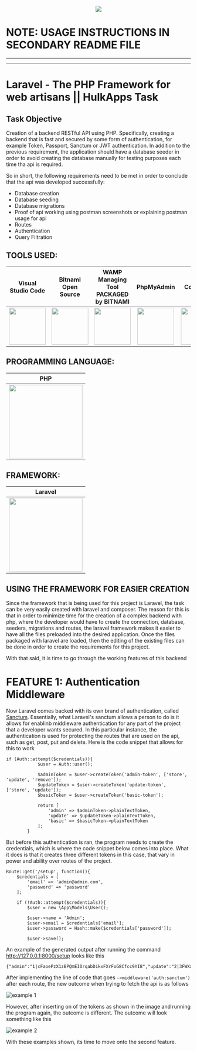 <p align="center">
  <img src="https://user-images.githubusercontent.com/76923830/232968928-37ab729c-145a-428c-a190-75ffe2b67368.png"/>
</p>

# NOTE: USAGE INSTRUCTIONS IN SECONDARY README FILE
------------------------------------------------------------------------------------------------------------------------
------------------------------------------------------------------------------------------------------------------------

# Laravel - The PHP Framework for web artisans || HulkApps Task

## Task Objective
Creation of a backend RESTful API using PHP. Specifically, creating a backend that is fast and secured by some form of authentication, for example Token, Passport, Sanctum or JWT authentication. In addition to the previous requirement, the application should have a database seeder in order to avoid creating the database manually for testing purposes each time tha api is required.

So in short, the following requirements need to be met in order to conclude that the api was developed successfully:
- Database creation
- Database seeding
- Database migrations
- Proof of api working using postman screenshots or explaining postman usage for api
- Routes
- Authentication
- Query Filtration

## TOOLS USED:
|Visual Studio Code|Bitnami Open Source|WAMP Managing Tool PACKAGED by BITNAMI|PhpMyAdmin|Composer|Postman|
|:-:|:-:|:-:|:-:|:-:|:-:|
|<img src="https://user-images.githubusercontent.com/76923830/232976599-f3664623-da87-4699-998e-428358c41f5c.png" width="100">|<img src="https://user-images.githubusercontent.com/76923830/232976663-fade9d0a-f70b-47c5-9c36-54013fa26de8.png" width="100">|<img src="https://user-images.githubusercontent.com/76923830/232976714-c1249126-39e0-4100-98c2-024a839d606e.png" width="100">|<img src="https://user-images.githubusercontent.com/76923830/232976760-a013bba2-094d-4345-a363-eaaeaa3d7267.png" width="100">|<img src="https://user-images.githubusercontent.com/76923830/232976813-8265b645-f407-4517-9169-b149d281c8b5.png" width="100">|<img src="https://user-images.githubusercontent.com/76923830/233024463-94e361e3-552c-4cf9-ae83-e15cbbde7af1.png" width="100">|


## PROGRAMMING LANGUAGE:
|PHP|
|:-:|
|<img src="https://user-images.githubusercontent.com/76923830/232976123-0b69e481-50bb-4407-94e2-9148ecbe3b2a.png" width="200">|

## FRAMEWORK:
|Laravel|
|:-:|
|<img src="https://user-images.githubusercontent.com/76923830/232974917-d376cc16-da7c-42d8-99df-acd777680b55.png" width="200">|

## USING THE FRAMEWORK FOR EASIER CREATION

Since the framework that is being used for this project is Laravel, the task can be very easily created with laravel and composer. The reason for this is that in order to minimize time for the creation of a complex backend with php, where the developer would have to create the connection, database, seeders, migrations and routes, the laravel framework makes it easier to have all the files preloaded into the desired application. Once the files packaged with laravel are loaded, then the editing of the existing files can be done in order to create the requirements for this project.

With that said, it is time to go through the working features of this backend

# FEATURE 1: Authentication Middleware


Now Laravel comes backed with its own brand of authentication, called [Sanctum](https://laravel.com/docs/10.x/sanctum). Essentially, what Laravel's sanctum allows a person to do is it allows for enablinb middleware authentication for any part of the project that a developer wants secured. In this particular instance, the authentication is used for protecting the routes that are used on the api, such as get, post, put and delete. Here is the code snippet that allows for this to work
```
if (Auth::attempt($credentials)){
            $user = Auth::user();

            $adminToken = $user->createToken('admin-token', ['store', 'update', 'remove']);
            $updateToken = $user->createToken('update-token', ['store', 'update']);
            $basicToken = $user->createToken('basic-token');

            return [
                'admin' => $adminToken->plainTextToken,
                'update' => $updateToken->plainTextToken,
                'basic' => $basicToken->plainTextToken
            ];
        }
```

But before this authentication is ran, the program needs to create the credentials, which is where the code snippet below comes into place. What it does is that it creates three different tokens in this case, that vary in power and ability over routes of the project.
```
Route::get('/setup', function(){
    $credentials = [
        'email' => 'admin@admin.com',
        'password' => 'password'
    ];

    if (!Auth::attempt($credentials)){
        $user = new \App\Models\User();

        $user->name = 'Admin';
        $user->email = $credentials['email'];
        $user->password = Hash::make($credentials['password']);

        $user->save();
```

An example of the generated output after running the command http://127.0.0.1:8000/setup looks like this
```
{"admin":"1|cFaoePzX1zBPQmEIOrqabDikxFXrFoG8Cfcc9YI8","update":"2|3FWXagSE7gqkZbznUW9HSiuv913X65HN6emFJvvD","basic":"3|GMFgLmOLR0wYAbBFInLHVo9z8p3qPKZMcUo1y58Z"}
```

After implementing the line of code that goes ```->middleware('auth:sanctum')``` after each route, the new outcome when trying to fetch the api is as follows

![example 1](https://user-images.githubusercontent.com/76923830/233035828-0fc5a173-3536-49e9-905e-c8e90f467c13.JPG)

However, after inserting on of the tokens as shown in the image and running the program again, the outcome is different. The outcome will look something like this

![example 2](https://user-images.githubusercontent.com/76923830/233036280-5193199d-765a-4038-b9a5-dc1b7acd022e.JPG)

With these examples shown, its time to move onto the second feature.
